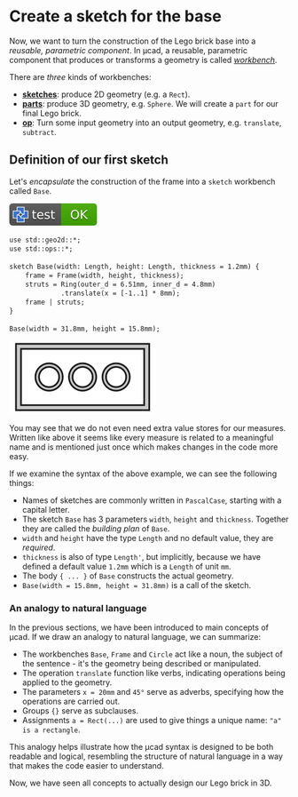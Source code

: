 # Create a sketch for the base

Now, we want to turn the construction of the Lego brick base into a *reusable, parametric component*.
In µcad, a reusable, parametric component that produces or transforms a geometry is called
[*workbench*](../structure/workbench.md).

There are *three* kinds of workbenches:

* [**sketches**](../structure/sketch.md): produce 2D geometry (e.g. a `Rect`).
* [**parts**](../structure/part.md): produce 3D geometry, e.g. `Sphere`. We will create a `part` for our final Lego brick.
* [**op**](../structure/op.md): Turn some input geometry into an output geometry, e.g. `translate`, `subtract`.

## Definition of our first sketch

Let's *encapsulate* the construction of the frame into a `sketch` workbench called `Base`.

[![test](.test/base.svg)](.test/base.log)

```µcad,base
use std::geo2d::*;
use std::ops::*;

sketch Base(width: Length, height: Length, thickness = 1.2mm) {
    frame = Frame(width, height, thickness);
    struts = Ring(outer_d = 6.51mm, inner_d = 4.8mm)
             .translate(x = [-1..1] * 8mm);
    frame | struts;
}

Base(width = 31.8mm, height = 15.8mm);
```

![Picture](.test/base-out.svg)

You may see that we do not even need extra value stores for our measures.
Written like above it seems like every measure is related to a meaningful name
and is mentioned just once which makes changes in the code more easy.

If we examine the syntax of the above example, we can see the following things:

* Names of sketches are commonly written in `PascalCase`, starting with a capital letter.
* The sketch `Base` has 3 parameters `width`, `height` and `thickness`. Together they are
  called the *building plan* of `Base`.
* `width` and `height` have the type `Length` and no default value, they are *required*.
* `thickness` is also of type `Length'`, but implicitly, because we have defined a default value `1.2mm`
  which is a `Length` of unit `mm`.
* The body `{ ... }` of `Base` constructs the actual geometry.
* `Base(width = 15.8mm, height = 31.8mm)` is a call of the sketch.

### An analogy to natural language

In the previous sections, we have been introduced to main concepts of µcad.
If we draw an analogy to natural language, we can summarize:

* The workbenches `Base`, `Frame` and `Circle` act like a noun, the subject of the sentence -
  it's the geometry being described or manipulated.
* The operation `translate` function like verbs, indicating operations being applied to the geometry.
* The parameters `x = 20mm` and `45°` serve as adverbs, specifying how the operations are carried out.
* Groups `{}` serve as subclauses.
* Assignments `a = Rect(...)` are used to give things a unique name: `"a" is a rectangle`.

This analogy helps illustrate how the µcad syntax is designed to be both readable and logical,
resembling the structure of natural language in a way that makes the code easier to understand.

Now, we have seen all concepts to actually design our Lego brick in 3D.
